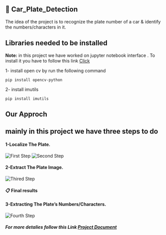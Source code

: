 ## :car: Car_Plate_Detection
The idea of the project is to recognize the plate number of a car & identify the numbers/characters in it.

## Libraries needed to be installed
**Note:** in this project we have worked on jupyter notebook interface .
To install it you have to follow this link [Click](https://docs.jupyter.org/en/latest/install/notebook-classic.html)

1- install open cv by run the following command 
```
pip install opencv-python
```
2- install imutils 
```
pip install imutils
```
## Our Approch 
## mainly in this project we have three steps to do 

#### 1-Localize The Plate.
![First Step](https://user-images.githubusercontent.com/70846138/153585072-b6377686-4e4c-4422-8c90-485762abeb79.png)
![Second Step](https://user-images.githubusercontent.com/70846138/153585077-ac8674f0-50cf-4534-879e-26acfe1c08af.png)
#### 2-Extract The Plate Image.
![Thired Step](https://user-images.githubusercontent.com/70846138/153585087-dd4b8713-2e32-4d11-be7a-83b46183a8d1.png)
#### :clipboard: Final results
#### 3-Extracting The Plate’s Numbers/Characters.
![Fourth Step](https://user-images.githubusercontent.com/70846138/153585093-409b10f0-22db-4f2f-9318-997bc2c23bd9.png)

##### For more detalies follow this Link [Project Document](https://github.com/nadeenay/Car_Plate_Detection/files/8048339/Image.Processing.Project.Proposal.pdf)
